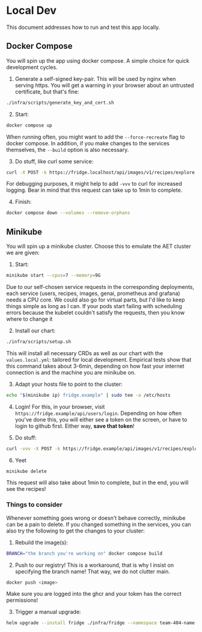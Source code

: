 # Local Dev

This document addresses how to run and test this app locally.

## Docker Compose

You will spin up the app using docker compose. A simple choice for quick development cycles.

1. Generate a self-signed key-pair. This will be used by nginx when serving https. You will get a warning in your browser about an untrusted certificate, but that's fine:

```bash
./infra/scripts/generate_key_and_cert.sh
```

2. Start:

```bash
docker compose up
```

When running often, you might want to add the `--force-recreate` flag to docker compose. In addition, if you make changes to the services themselves, the `--build` option is also necessary.

3. Do stuff, like curl some service:

```bash
curl -X POST -k https://fridge.localhost/api/images/v1/recipes/explore -F "file=@fruit-and-veg-in-a-fridge.png;type=image/png" -F "numRecipes=2"
```

For debugging purposes, it might help to add `-vvv` to curl for increased logging. Bear in mind that this request can take up to 1min to complete.

4. Finish:

```bash
docker compose down --volumes --remove-orphans
```

## Minikube

You will spin up a minikube cluster. Choose this to emulate the AET cluster we are given:

1. Start:

```bash
minikube start --cpus=7 --memory=9G
```

Due to our self-chosen service requests in the corresponding deployments, each service (users, recipes, images, genai, prometheus and grafana) needs a CPU core. We could also go for virtual parts, but I'd like to keep things simple as long as I can. If your pods start failing with scheduling errors because the kubelet couldn't satisfy the requests, then you know where to change it

2. Install our chart:

```bash
./infra/scripts/setup.sh
```

This will install all necessary CRDs as well as our chart with the `values.local.yml`: tailored for local development. Empirical tests show that this command takes about 3-6min, depending on how fast your internet connection is and the machine you are minikube on.

3. Adapt your hosts file to point to the cluster:

```bash
echo "$(minikube ip) fridge.example" | sudo tee -a /etc/hosts
```

4. Login! For this, in your browser, visit `https://fridge.example/api/users/login`. Depending on how often you've done this, you will either see a token on the screen, or have to login to github first. Either way, **save that token**!

5. Do stuff:

```bash
curl -vvv -X POST -k https://fridge.example/api/images/v1/recipes/explore -F "file=@fruit-and-veg-in-a-fridge.png;type=image/png" -F "numRecipes=2" -H "Authorization: Bearer eyJhbGciOiJSUzI1NiIsInR5cCI6IkpXVCJ9.eyJpc3MiOiJmcmlkZ2UtYXV0aC1hcGkiLCJzdWIiOiIxNTU5MTQ5OTciLCJleHAiOjE3NTE5MDA3MjZ9.bpbYQk6RPhvltjwN0SDNE9nMuB-MYueJN64ytOO_OcTUb1MggGGqNZt9wl2Op38mFA7Gjde7QSP5cl1kozebmvZGY-ojH7Bu6hcva8x6tQCYUMAHFk0Z8YtnevXnywIaT9JejPfSsxKl1kbOkIYtdhl_zqHNxiJixFXtG3pW1tNcdJrSIr_QqBzJaD9ODa4LVGcAc3_vZcuXMX535_nXbxYm_cyX12VBP73FxggqVUXUTpzUdAcx0DjQw7pYgs1rvskhCpyo5hc8SxT1E_8rgLnK5Q5nmBiZNlBHysFJnaZAZIvzFhMKi4mwGwnZ8mXrthli5tGrBW3OveuDdMRAuA"
```

6. Yeet

```bash
minikube delete
```

This request will also take about 1min to complete, but in the end, you will see the recipes! 

### Things to consider

Whenever something goes wrong or doesn't behave correctly, minikube can be a pain to delete. If you changed something in the services, you can also try the following to get the changes to your cluster:

1. Rebuild the image(s):

```bash
BRANCH="the branch you're working on" docker compose build
```

2. Push to our registry! This is a workaround, that is why I insist on specifying the branch name! That way, we do not clutter main.

```bash
docker push <image>
```

Make sure you are logged into the ghcr and your token has the correct permissions!

3. Trigger a manual upgrade:

```bash
helm upgrade --install fridge ./infra/fridge --namespace team-404-name-not-found --create-namespace --atomic -f infra/fridge/values.local.yaml
```
